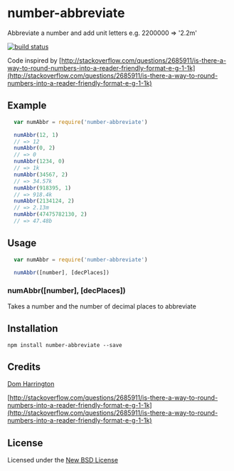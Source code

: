 # number-abbreviate

Abbreviate a number and add unit letters e.g. 2200000 => '2.2m'

[![build status](https://secure.travis-ci.org/domharrington/number-abbreviate.png)](http://travis-ci.org/domharrington/number-abbreviate)

Code inspired by [http://stackoverflow.com/questions/2685911/is-there-a-way-to-round-numbers-into-a-reader-friendly-format-e-g-1-1k](http://stackoverflow.com/questions/2685911/is-there-a-way-to-round-numbers-into-a-reader-friendly-format-e-g-1-1k)

## Example
``` js
  var numAbbr = require('number-abbreviate')

  numAbbr(12, 1)
  // => 12
  numAbbr(0, 2)
  // => 0
  numAbbr(1234, 0)
  // => 1k
  numAbbr(34567, 2)
  // => 34.57k
  numAbbr(918395, 1)
  // => 918.4k
  numAbbr(2134124, 2)
  // => 2.13m
  numAbbr(47475782130, 2)
  // => 47.48b
```

## Usage
``` js
  var numAbbr = require('number-abbreviate')

  numAbbr([number], [decPlaces])
```

### numAbbr([number], [decPlaces])

Takes a number and the number of decimal places to abbreviate

## Installation

    npm install number-abbreviate --save

## Credits
[Dom Harrington](https://twitter.com/domharrington)

[http://stackoverflow.com/questions/2685911/is-there-a-way-to-round-numbers-into-a-reader-friendly-format-e-g-1-1k](http://stackoverflow.com/questions/2685911/is-there-a-way-to-round-numbers-into-a-reader-friendly-format-e-g-1-1k)

## License
Licensed under the [New BSD License](http://opensource.org/licenses/bsd-license.php)

